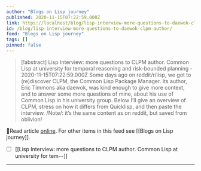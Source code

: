 ```yaml
---
author: "Blogs on Lisp journey"
published: 2020-11-15T07:22:59.000Z
link: https://localhost/blog/lisp-interview-more-questions-to-daewok-clpm-author/
id: /blog/lisp-interview-more-questions-to-daewok-clpm-author/
feed: "Blogs on Lisp journey"
tags: []
pinned: false
---
```

> [!abstract] Lisp Interview: more questions to CLPM author. Common Lisp at university for temporal reasoning and risk-bounded planning - 2020-11-15T07:22:59.000Z
> Some days ago on reddit/r/lisp, we got to (re)discover CLPM, the Common Lisp Package Manager. Its author, Eric Timmons aka daewok, was kind enough to give more context, and to answer some more questions of mine, about his use of Common Lisp in his university group. Below I’ll give an overview of CLPM, stress on how it differs from Quicklisp, and then paste the interview. /Note/: it’s the same content as on reddit, but saved from oblivion!

🔗Read article [online](https://localhost/blog/lisp-interview-more-questions-to-daewok-clpm-author/). For other items in this feed see [[Blogs on Lisp journey]].

- [ ] [[Lisp Interview꞉ more questions to CLPM author․ Common Lisp at university for tem⋯]]
- - -


